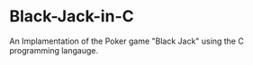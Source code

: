 # Black-Jack-in-C
An Implamentation of the Poker game "Black Jack" using the C programming langauge.
